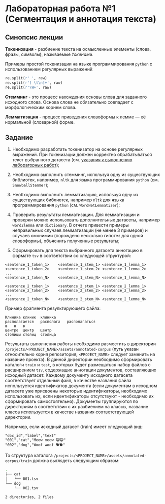 # Лабораторная работа №1 (Сегментация и аннотация текста)

## Синопсис лекции

**Токенизация** - разбиение текста на осмысленные элементы (слова, фразы, символы), называемые *токенами*.

Примеры простой токенизации на языке программирования `python` с использованием регулярных выражений:

```py
re.split(r' ', raw) 
re.split(r'[ \t\n]+', raw) 
re.split(r'\W+', raw)
```

**Стемминг** - это процесс нахождения основы слова для заданного исходного слова. Основа слова не обязательно совпадает с морфологическим корнем слова.

**Лемматизация** - процесс приведения словоформы к лемме — её нормальной (словарной) форме.

## Задание

1. Необходимо разработать токенизатор на основе регулярных выражений. При токенизации должен корректно обрабатываться текст выбранного датасета (см. [указания к выполнению лабораторных работ](../README.md));

2. Необходимо выполнить стемминг, используя одну из существующих библиотек, например, `nltk` для языка программирования `python` (см. `SnowballStemmer`);

3. Необходимо выполнить лемматизацию, используя одну из существующих библиотек, например `nltk` для языка программирования `python` (см. `WordNetLemmatizer`);

4. Проверить результаты лемматизации. Для лемматизации и проверки можно использовать дополнительные датасеты, например `word2lemma` или `dictionary`. В отчете привести примеры неправильных случаев лемматизации (не менее 3 примеров) и случаев омонимии (порождено несколько гипотез для одной словоформы), объяснить полученные результаты;

5. Сформировать для текста выбранного датасета аннотацию в формате `tsv` в соответствии со следующей структурой:
```tsv
<sentence_1_token_1>	<sentence_1_stem_1>	<sentence_1_lemma_1>
<sentence_1_token_2>	<sentence_1_stem_2>	<sentence_1_lemma_2>
...
<sentence_1_token_N>	<sentence_1_stem_N>	<sentence_1_lemma_N>

<sentence_2_token_1>	<sentence_2_stem_1>	<sentence_2_lemma_1>
<sentence_2_token_2>	<sentence_2_stem_2>	<sentence_2_lemma_2>
...
<sentence_2_token_N>	<sentence_2_stem_N>	<sentence_2_lemma_N>
```

Пример фрагмента результирующего файла:
```tsv
Клиника	клиник	клиника	
располагается	располага	располагаться
в	в	в	
центре	центр	центр	
столицы	столиц	столица
```

Результаты выполнения работы необходимо разместить в директории `/projects/<PROJECT_NAME>/assets/annotated-corpus` (путь указан относительно корня репозитория, `<PROJECT_NAME>` следует заменить на название проекта). В данной директории необходимо сформировать каталоги `train` и `test`, в которых будет размещаться набор файлов с расширением `tsv`, содержащие аннотации документов, составляющих исходный датасет. Каждому документу исходного датасета соответствует отдельный файл, в качестве названия файла используется идентификатор документа (если документам в исходном датасете уже присвоены некоторые идентификаторы, необходимо использовать их, если идентификаторы отсутствуют - необходимо их сформировать самостоятельно). Документы группируются по директориям в соответствии с их разбиением на классы, название класса используется в качестве названия соответствующей директории.  

Например, если исходный датасет (train) имеет следующий вид:
```csv
"doc_id","label","text"
"001","cat","Meow meow 😺😺"
"002","dog","Woof woof 🐕🐕"
```

То структура каталога `/projects/<PROJECT_NAME>/assets/annotated-corpus/train` должна выглядеть следующим образом:
```sh
.
├── cat
│   └── 001.tsv
└── dog
    └── 002.tsv

2 directories, 2 files
```
